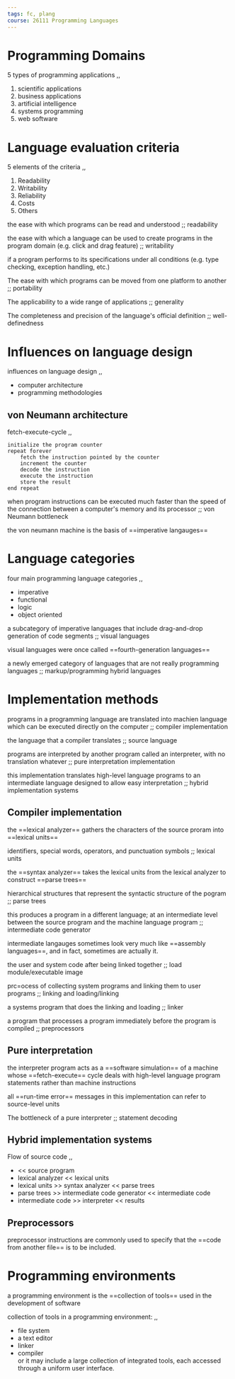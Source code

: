 ```yaml
---
tags: fc, plang
course: 26111 Programming Languages
---
```


# Programming Domains

5 types of programming applications
,,
1. scientific applications
2. business applications
3. artificial intelligence
4. systems programming
5. web software

# Language evaluation criteria

5 elements of the criteria
,,
1. Readability
2. Writability
3. Reliability
4. Costs
5. Others

the ease with which programs can be read and understood ;; readability

the ease with which a language can be used to create programs in the program domain (e.g. click and drag feature) ;; writability

if a program performs to its specifications under all conditions (e.g. type checking, exception handling, etc.)

The ease with which programs can be moved from one platform to another ;; portability

The applicability to a wide range of applications ;; generality

The completeness and precision of the language's official definition ;; well-definedness

# Influences on language design

influences on language design
,,
- computer architecture
- programming methodologies

## von Neumann architecture

fetch-execute-cycle
,,
```
initialize the program counter
repeat forever
	fetch the instruction pointed by the counter
	increment the counter
	decode the instruction
	execute the instruction
	store the result
end repeat
```

when program instructions can be executed much faster than the speed of the connection between a computer's memory and its processor ;; von Neumann bottleneck

the von neumann machine is the basis of ==imperative langauges==

# Language categories

four main programming language categories
,,
- imperative
- functional
- logic
- object oriented

a subcategory of imperative languages that include drag-and-drop generation of code segments ;; visual languages

visual languages were once called ==fourth-generation languages==

a newly emerged category of languages that are not really programming languages ;; markup/programming hybrid languages

# Implementation methods

programs in a programming language are translated into machien language which can be executed directly on the computer ;; compiler implementation

the language that a compiler translates ;; source language

programs are interpreted by another program called an interpreter, with no translation whatever ;; pure interpretation implementation

this implementation translates high-level language programs to an intermediate language designed to allow easy interpretation ;; hybrid implementation systems

## Compiler implementation

the ==lexical analyzer== gathers the characters of the source proram into ==lexical units==

identifiers, special words, operators, and punctuation symbols ;; lexical units

the ==syntax analyzer== takes the lexical units from the lexical analyzer to construct ==parse trees==

hierarchical structures that represent the syntactic structure of the pogram ;; parse trees

this produces a program in a different language; at an intermediate level between the source program and the machine language program ;; intermediate code generator

intermediate langauges sometimes look very much like ==assembly languages==, and in fact, sometimes are actually it.

the user and system code after being linked together ;; load module/executable image

prc=ocess of collecting system programs and linking them to user programs ;; linking and loading/linking

a systems program that does the linking and loading ;; linker

a program that processes a program immediately before the program is compiled ;; preprocessors

## Pure interpretation

the interpreter program acts as a ==software simulation== of a machine whose ==fetch-execute== cycle deals with high-level language program statements rather than machine instructions

all ==run-time error== messages in this implementation can refer to source-level units

The bottleneck of a pure interpreter ;; statement decoding

## Hybrid implementation systems

Flow of source code
,,
- << source program
- lexical analyzer << lexical units
- lexical units >> syntax analyzer << parse trees
- parse trees >> intermediate code generator << intermediate code
- intermediate code >> interpreter << results

## Preprocessors

preprocessor instructions are commonly used to specify that the ==code from another file== is to be included.

# Programming environments

a programming environment is the ==collection of tools== used in the development of software

collection of tools in a programming environment:
,,
- file system
- a text editor
- linker
- compiler
<br> or it may include a large collection of integrated tools, each accessed through a uniform user interface.